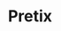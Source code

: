 ---
draft: false
title: Pretix
content:
  id: pretix
  name: Pretix
  website: https://pretix.eu/about/en/
  short_description: Ticket shop application for conferences, festivals, concerts, tech events, shows, exhibitions, workshops, bar camps, etc.
---